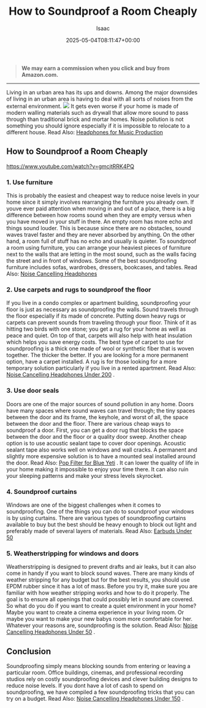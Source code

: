 ﻿---
author: Isaac
layout: post
title: How to Soundproof a Room Cheaply
date: '2025-05-04T08:11:47+00:00'
categories:
- Soundproofing
tags: []
slug: /how-to-soundproof-a-room-cheaply/
lastmod: 2025-05-07T12:21:28+03:00
---
> **We may earn a commission when you click and buy from Amazon.com.**
>

---
Living in an urban area has its ups and downs. Among the major downsides of living in an urban area is having to deal with all sorts of noises from the external environment.
![](/assets/img/img/)
It gets even worse if your home is made of modern walling materials such as drywall that allow more sound to pass through than traditional brick and mortar homes.
Noise pollution is not something you should ignore especially if it is impossible to relocate to a different house.
Read Also:
[Headphones for Music Production](https://pestpolicy.com/best-headphones-for-music-production/)
## How to Soundproof a Room Cheaply
https://www.youtube.com/watch?v=gmcjtRRK4PQ
### 1. Use furniture
This is probably the easiest and cheapest way to reduce noise levels in your home since it simply involves rearranging the furniture you already own.
If youve ever paid attention when moving in and out of a place, there is a big difference between how rooms sound when they are empty versus when you have moved in your stuff in there. An empty room has more echo and things sound louder.
This is because since there are no obstacles, sound waves travel faster and they are never absorbed by anything. On the other hand, a room full of stuff has no echo and usually is quieter.
To soundproof a room using furniture, you can arrange your heaviest pieces of furniture next to the walls that are letting in the most sound, such as the walls facing the street and in front of windows.
Some of the best soundproofing furniture includes sofas, wardrobes, dressers, bookcases, and tables. Read Also:
[Noise Cancelling Headphones](https://pestpolicy.com/best-noise-cancelling-headphones/)
### 2. Use carpets and rugs to soundproof the floor
If you live in a condo complex or apartment building, soundproofing your floor is just as necessary as soundproofing the walls. Sound travels through the floor especially if its made of concrete.
Putting down heavy rugs or carpets can prevent sounds from traveling through your floor. Think of it as hitting two birds with one stone; you get a rug for your home as well as peace and quiet. On top of that, carpets will also help with heat insulation which helps you save energy costs.
The best type of carpet to use for soundproofing is a thick one made of wool or synthetic fiber that is woven together. The thicker the better.
If you are looking for a more permanent option, have a carpet installed. A rug is for those looking for a more temporary solution particularly if you live in a rented apartment. Read Also:
[Noise Cancelling Headphones Under 200](https://pestpolicy.com/best-noise-cancelling-headphones-under-200/)
.
### 3. Use door seals
Doors are one of the major sources of sound pollution in any home. Doors have many spaces where sound waves can travel through; the tiny spaces between the door and its frame, the keyhole, and worst of all, the space between the door and the floor.
There are various cheap ways to soundproof a door. First, you can get a door rug that blocks the space between the door and the floor or a quality door sweep. Another cheap option is to use acoustic sealant tape to cover door openings.
Acoustic sealant tape also works well on windows and wall cracks. A permanent and slightly more expensive solution is to have a mounted seal installed around the door. Read Also:
[Pop Filter for Blue Yeti](https://pestpolicy.com/best-pop-filter-for-blue-yeti/)
.
It can lower the quality of life in your home making it impossible to enjoy your time there. It can also ruin your sleeping patterns and make your stress levels skyrocket.
### 4. Soundproof curtains
Windows are one of the biggest challenges when it comes to soundproofing. One of the things you can do to soundproof your windows is by using curtains.
There are various types of soundproofing curtains available to buy but the best should be heavy enough to block out light and preferably made of several layers of materials.
Read Also:
[Earbuds Under 50](https://pestpolicy.com/best-earbuds-under-50/)
### 5. Weatherstripping for windows and doors
Weatherstripping is designed to prevent drafts and air leaks, but it can also come in handy if you want to block sound waves. There are many kinds of weather stripping for any budget but for the best results, you should use EPDM rubber since it has a lot of mass.
Before you try it, make sure you are familiar with how weather stripping works and how to do it properly. The goal is to ensure all openings that could possibly let in sound are covered.
So what do you do if you want to create a quiet environment in your home? Maybe you want to create a cinema experience in your living room.
Or maybe you want to make your new babys room more comfortable for her. Whatever your reasons are, soundproofing is the solution. Read Also:
[Noise Cancelling Headphones Under 50](https://pestpolicy.com/best-noise-cancelling-headphones-under-50/)
.
## Conclusion
Soundproofing simply means blocking sounds from entering or leaving a particular room. Office buildings, cinemas, and professional recording studios rely on costly soundproofing devices and clever building designs to reduce noise levels.
If you dont have a lot of cash to spend on soundproofing, we have compiled a few soundproofing tricks that you can try on a budget. Read Also:
[Noise Cancelling Headphones Under 150](https://pestpolicy.com/best-noise-cancelling-headphones-under-150/)
.